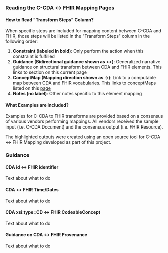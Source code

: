 ### Reading the C-CDA ↔ FHIR Mapping Pages 

#### How to Read "Transform Steps" Column? 

When specific steps are included for mapping content between C-CDA and FHIR, those steps will be listed in the "Transform Steps" column in the following order: 

1. **Constraint (labeled in bold)**: Only perform the action when this constraint is fulfilled
2. **Guidance (Bidirectional guidance shown as ↔)**: Generalized narrative guidance on structural transform between CDA and FHIR elements. This links to section on this current page
3. **ConceptMap (Mapping direction shown as →)**: Link to a computable map between CDA and FHIR vocabularies. This links to conceptMaps listed on this [page](conceptMaps.html)
4. **Notes (no label)**: Other notes specific to this element mapping

#### What Examples are Included?

Examples for C-CDA to FHIR transforms are provided based on a consensus of various vendors performing mappings. All vendors received the sample input (i.e. C-CDA Document) and the consensus output (i.e. FHIR Resource). 

The highlighted outputs were created using an open source tool for C-CDA ↔ FHIR Mapping developed as part of this project.  

### Guidance

#### CDA id ↔ FHIR identifier

Text about what to do

#### CDA ↔ FHIR Time/Dates

Text about what to do

#### CDA xsi:type=CD ↔ FHIR CodeableConcept

Text about what to do

####  Guidance on CDA ↔ FHIR Provenance

Text about what to do
